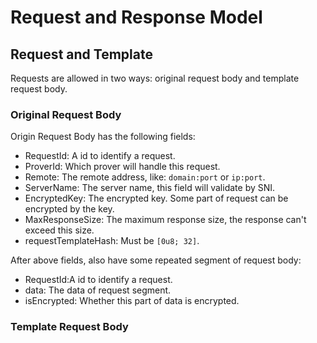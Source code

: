 # Request and Response Model

## Request and Template

Requests are allowed in two ways: original request body and template request body.

### Original Request Body

Origin Request Body has the following fields:

- RequestId: A id to identify a request.
- ProverId: Which prover will handle this request.
- Remote: The remote address, like: `domain:port` or `ip:port`.
- ServerName: The server name, this field will validate by SNI.
- EncryptedKey: The encrypted key. Some part of request can be encrypted by the key.
- MaxResponseSize: The maximum response size, the response can't exceed this size.
- requestTemplateHash: Must be `[0u8; 32]`.

After above fields, also have some repeated segment of request body:

- RequestId:A id to identify a request. 
- data: The data of request segment.
- isEncrypted: Whether this part of data is encrypted.

### Template Request Body
